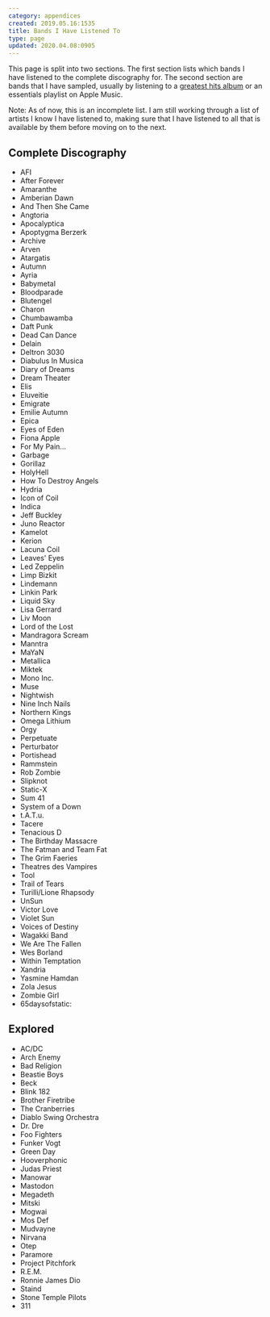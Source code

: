 ```yaml
---
category: appendices
created: 2019.05.16:1535
title: Bands I Have Listened To
type: page
updated: 2020.04.08:0905
---
```


This page is split into two sections. The first section lists which bands I have listened to the complete discography for. The second section are bands that I have sampled, usually by listening to a [greatest hits album](https://en.wikipedia.org/wiki/Greatest_hits_album) or an essentials playlist on Apple Music.

Note: As of now, this is an incomplete list. I am still working through a list of artists I know I have listened to, making sure that I have listened to all that is available by them before moving on to the next.

## Complete Discography

- AFI
- After Forever
- Amaranthe
- Amberian Dawn
- And Then She Came
- Angtoria
- Apocalyptica
- Apoptygma Berzerk
- Archive
- Arven
- Atargatis
- Autumn
- Ayria
- Babymetal
- Bloodparade
- Blutengel
- Charon
- Chumbawamba
- Daft Punk
- Dead Can Dance
- Delain
- Deltron 3030
- Diabulus In Musica
- Diary of Dreams
- Dream Theater
- Elis
- Eluveitie
- Emigrate
- Emilie Autumn
- Epica
- Eyes of Eden
- Fiona Apple
- For My Pain...
- Garbage
- Gorillaz
- HolyHell
- How To Destroy Angels
- Hydria
- Icon of Coil
- Indica
- Jeff Buckley
- Juno Reactor
- Kamelot
- Kerion
- Lacuna Coil
- Leaves' Eyes
- Led Zeppelin
- Limp Bizkit
- Lindemann
- Linkin Park
- Liquid Sky
- Lisa Gerrard
- Liv Moon
- Lord of the Lost
- Mandragora Scream
- Manntra
- MaYaN
- Metallica
- Miktek
- Mono Inc.
- Muse
- Nightwish
- Nine Inch Nails
- Northern Kings
- Omega Lithium
- Orgy
- Perpetuate
- Perturbator
- Portishead
- Rammstein
- Rob Zombie
- Slipknot
- Static-X
- Sum 41
- System of a Down
- t.A.T.u.
- Tacere
- Tenacious D
- The Birthday Massacre
- The Fatman and Team Fat
- The Grim Faeries
- Theatres des Vampires
- Tool
- Trail of Tears
- Turilli/Lione Rhapsody
- UnSun
- Victor Love
- Violet Sun
- Voices of Destiny
- Wagakki Band
- We Are The Fallen
- Wes Borland
- Within Temptation
- Xandria
- Yasmine Hamdan
- Zola Jesus
- Zombie Girl
- 65daysofstatic:

## Explored

- AC/DC
- Arch Enemy
- Bad Religion
- Beastie Boys
- Beck
- Blink 182
- Brother Firetribe
- The Cranberries
- Diablo Swing Orchestra
- Dr. Dre
- Foo Fighters
- Funker Vogt
- Green Day
- Hooverphonic
- Judas Priest
- Manowar
- Mastodon
- Megadeth
- Mitski
- Mogwai
- Mos Def
- Mudvayne
- Nirvana
- Otep
- Paramore
- Project Pitchfork
- R.E.M.
- Ronnie James Dio
- Staind
- Stone Temple Pilots
- 311
